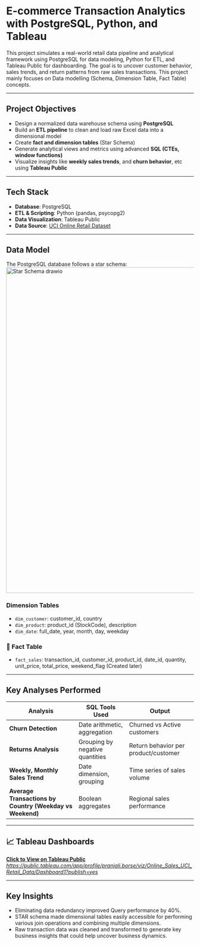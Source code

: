 # E-commerce Transaction Analytics with PostgreSQL, Python, and Tableau

This project simulates a real-world retail data pipeline and analytical framework using PostgreSQL for data modeling, Python for ETL, and Tableau Public for dashboarding. The goal is to uncover customer behavior, sales trends, and return patterns from raw sales transactions. This project mainly focuses on Data modelling (Schema, Dimension Table, Fact Table) concepts.

---

## Project Objectives

- Design a normalized data warehouse schema using **PostgreSQL**
- Build an **ETL pipeline** to clean and load raw Excel data into a dimensional model
- Create **fact and dimension tables** (Star Schema)
- Generate analytical views and metrics using advanced **SQL (CTEs, window functions)**
- Visualize insights like **weekly sales trends**, and **churn behavior**, etc using **Tableau Public**

---

## Tech Stack

- **Database**: PostgreSQL
- **ETL & Scripting**: Python (pandas, psycopg2)
- **Data Visualization**: Tableau Public
- **Data Source**: [UCI Online Retail Dataset](https://archive.ics.uci.edu/dataset/502/online+retail+ii)

---

## Data Model

The PostgreSQL database follows a star schema:
<img width="1081" height="873" alt="Star Schema drawio" src="https://github.com/user-attachments/assets/7b479b90-33bf-45c3-ac53-c07916fecba4" />

### Dimension Tables
- `dim_customer`: customer_id, country
- `dim_product`: product_id (StockCode), description
- `dim_date`: full_date, year, month, day, weekday

### 🔹 Fact Table
- `fact_sales`: transaction_id, customer_id, product_id, date_id, quantity, unit_price, total_price, weekend_flag (Created later)

---

## Key Analyses Performed

| Analysis | SQL Tools Used | Output |
|---------|----------------|--------|
| **Churn Detection** | Date arithmetic, aggregation | Churned vs Active customers |
| **Returns Analysis** | Grouping by negative quantities | Return behavior per product/customer |
| **Weekly, Monthly Sales Trend** | Date dimension, grouping | Time series of sales volume |
| **Average Transactions by Country (Weekday vs Weekend)** | Boolean aggregates | Regional sales performance |

---

## 📈 Tableau Dashboards

**[Click to View on Tableau Public](#)**  
_https://public.tableau.com/app/profile/pranjali.borse/viz/Online_Sales_UCI_Retail_Data/Dashboard1?publish=yes_

---
## Key Insights

+ Eliminating data redundancy improved Query performance by 40%.
+ STAR schema made dimensional tables easily accessible for performing various join operations and combining multiple dimensions.
+ Raw transaction data was cleaned and transformed to generate key business insights that could help uncover business dynamics.
